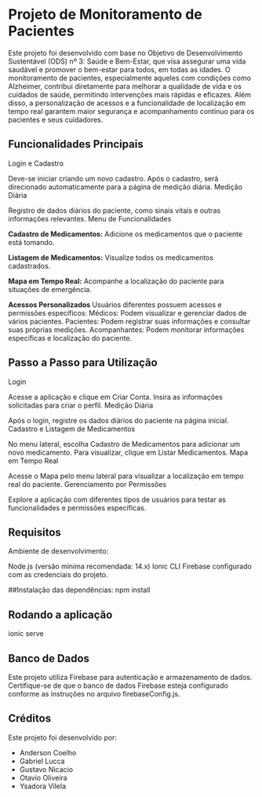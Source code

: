 # Projeto de Monitoramento de Pacientes

Este projeto foi desenvolvido com base no Objetivo de Desenvolvimento Sustentável (ODS) nº 3: Saúde e Bem-Estar, que visa assegurar uma vida saudável e promover o bem-estar para todos, em todas as idades. O monitoramento de pacientes, especialmente aqueles com condições como Alzheimer, contribui diretamente para melhorar a qualidade de vida e os cuidados de saúde, permitindo intervenções mais rápidas e eficazes. Além disso, a personalização de acessos e a funcionalidade de localização em tempo real garantem maior segurança e acompanhamento contínuo para os pacientes e seus cuidadores.

## Funcionalidades Principais
Login e Cadastro

Deve-se iniciar criando um novo cadastro.
Após o cadastro, será direcionado automaticamente para a página de medição diária.
Medição Diária

Registro de dados diários do paciente, como sinais vitais e outras informações relevantes.
Menu de Funcionalidades

**Cadastro de Medicamentos:** Adicione os medicamentos que o paciente está tomando.

**Listagem de Medicamentos:** Visualize todos os medicamentos cadastrados.

**Mapa em Tempo Real:** Acompanhe a localização do paciente para situações de emergência.

**Acessos Personalizados**
Usuários diferentes possuem acessos e permissões específicos:
Médicos: Podem visualizar e gerenciar dados de vários pacientes.
Pacientes: Podem registrar suas informações e consultar suas próprias medições.
Acompanhantes: Podem monitorar informações específicas e localização do paciente.


## **Passo a Passo para Utilização**

Login

Acesse a aplicação e clique em Criar Conta.
Insira as informações solicitadas para criar o perfil.
Medição Diária

Após o login, registre os dados diários do paciente na página inicial.
Cadastro e Listagem de Medicamentos

No menu lateral, escolha Cadastro de Medicamentos para adicionar um novo medicamento.
Para visualizar, clique em Listar Medicamentos.
Mapa em Tempo Real

Acesse o Mapa pelo menu lateral para visualizar a localização em tempo real do paciente.
Gerenciamento por Permissões

Explore a aplicação com diferentes tipos de usuários para testar as funcionalidades e permissões específicas.

## Requisitos
Ambiente de desenvolvimento:

Node.js (versão mínima recomendada: 14.x)
Ionic CLI
Firebase configurado com as credenciais do projeto.

##Instalação das dependências:
npm install

## Rodando a aplicação
ionic serve

## Banco de Dados
Este projeto utiliza Firebase para autenticação e armazenamento de dados.
Certifique-se de que o banco de dados Firebase esteja configurado conforme as instruções no arquivo firebaseConfig.js.

## Créditos
Este projeto foi desenvolvido por:
- Anderson Coelho
- Gabriel Lucca
- Gustavo Nicacio
- Otavio Oliveira
- Ysadora Vilela
